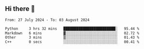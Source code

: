 ## Hi there 👋

<!--
**Bojupi/Bojupi** is a ✨ _special_ ✨ repository because its `README.md` (this file) appears on your GitHub profile.

Here are some ideas to get you started:

- 🔭 I’m currently working on ...
- 🌱 I’m currently learning ...
- 👯 I’m looking to collaborate on ...
- 🤔 I’m looking for help with ...
- 💬 Ask me about ...
- 📫 How to reach me: ...
- 😄 Pronouns: ...
- ⚡ Fun fact: ...
-->

<!--START_SECTION:waka-->

```txt
From: 27 July 2024 - To: 03 August 2024

Python     3 hrs 32 mins   ████████████████████████░   95.44 %
Markdown   6 mins          ▓░░░░░░░░░░░░░░░░░░░░░░░░   02.72 %
Other      3 mins          ▒░░░░░░░░░░░░░░░░░░░░░░░░   01.43 %
C++        0 secs          ░░░░░░░░░░░░░░░░░░░░░░░░░   00.41 %
```

<!--END_SECTION:waka-->
